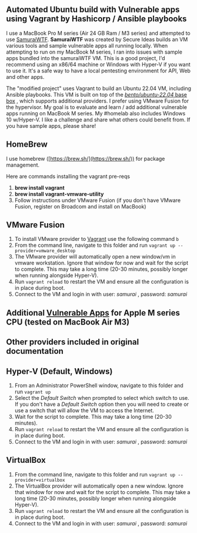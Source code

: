 ## Automated Ubuntu build with Vulnerable apps using Vagrant by Hashicorp / Ansible playbooks

I use a MacBook Pro M series (Air 24 GB Ram / M3 series) and attempted to use [SamuraiWTF](https://github.com/samuraiWTF/samuraiWTF).   **SamuraiWTF** was created by Secure Ideas builds an VM various tools and sample vulnerable apps all running locally.   When attempting to run on my MacBook M series, I ran into issues with sample apps bundled into the samuraiWTF VM.   This is a good project, I'd recommend using an x86/64 machine or Windows with Hyper-V if you want to use it.  It's a safe way to have a local pentesting environment for API, Web and other apps.

The "modified project" uses Vagrant to build an Ubuntu 22.04 VM, including Ansible playbooks.  This VM is built on top of the [*bento/ubuntu-22.04* base box](https://app.vagrantup.com/bento/boxes/ubuntu-22.04) , which supports additional providers.  I prefer using VMware Fusion for the hypervisor.  My goal is to evaluate and learn / add additional vulnerable apps running on MacBook M series.   My #homelab also includes Windows 10 w/Hyper-V.  I like a challenge and share what others could benefit from.   If you have sample apps, please share!

## HomeBrew

I use homebrew ([https://brew.sh/](https://brew.sh/)) for package management.

Here are commands installing the vagrant pre-reqs

1. **brew install vagrant**
2. **brew install vagrant-vmware-utility**
3. Follow instructions under VMware Fusion (if you don't have VMware Fusion, register on Broadcom and install on MacBook)

## VMware Fusion

1. To install VMware provider to [Vagrant](https://developer.hashicorp.com/vagrant/docs/providers/vmware/installation) use the following command `b`
2. From the command line, navigate to this folder and run `vagrant up --provider=vmware_desktop`
3. The VMware provider will automatically open a new window/vm in vmware workstation. Ignore that window for now and wait for the script to complete. This may take a long time (20-30 minutes, possibly longer when running alongside Hyper-V).
4. Run `vagrant reload` to restart the VM and ensure all the configuration is in place during boot.
5. Connect to the VM and login in with user: _samurai_ , password: _samurai_

## Additional [Vulnerable Apps](README-vulnapps-list.md) for Apple M series CPU (tested on MacBook Air M3)

## Other providers included in original documentation

## Hyper-V (Default, Windows)

1. From an Administrator PowerShell window, navigate to this folder and run `vagrant up`
2. Select the _Default Switch_ when prompted to select which switch to use. If you don't have a _Default Switch_ option then you will need to create or use a switch that will allow the VM to access the Internet.
3. Wait for the script to complete. This may take a long time (20-30 minutes).
4. Run `vagrant reload` to restart the VM and ensure all the configuration is in place during boot.
5. Connect to the VM and login in with user: _samurai_ , password: _samurai_

## VirtualBox

1. From the command line, navigate to this folder and run `vagrant up --provider=virtualbox`
2. The VirtualBox provider will automatically open a new window. Ignore that window for now and wait for the script to complete. This may take a long time (20-30 minutes, possibly longer when running alongside Hyper-V).
3. Run `vagrant reload` to restart the VM and ensure all the configuration is in place during boot.
4. Connect to the VM and login in with user: _samurai_ , password: _samurai_

